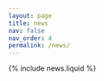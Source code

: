 ```yaml
---
layout: page
title: news
nav: false
nav_order: 4
permalink: /news/
---
```


{% include news.liquid %}
